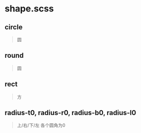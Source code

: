 # shape.scss

## circle
> 圆

## round
> 圆

## rect
> 方

## radius-t0, radius-r0, radius-b0, radius-l0
> 上/右/下/左 各个圆角为0
